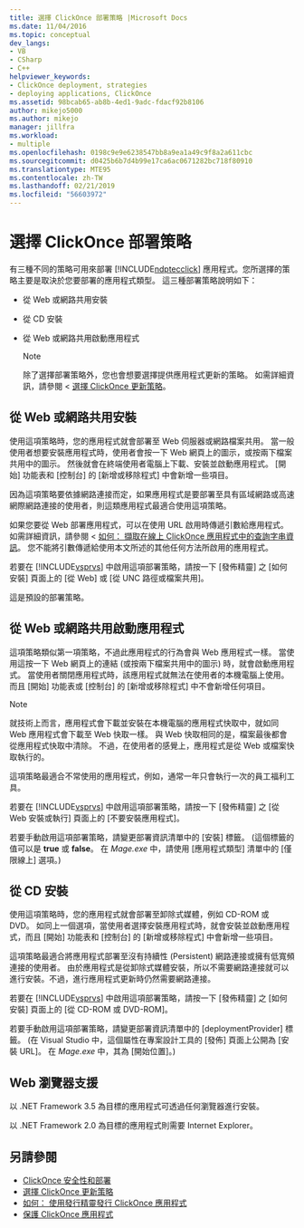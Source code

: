 ```yaml
---
title: 選擇 ClickOnce 部署策略 |Microsoft Docs
ms.date: 11/04/2016
ms.topic: conceptual
dev_langs:
- VB
- CSharp
- C++
helpviewer_keywords:
- ClickOnce deployment, strategies
- deploying applications, ClickOnce
ms.assetid: 98bcab65-ab8b-4ed1-9adc-fdacf92b8106
author: mikejo5000
ms.author: mikejo
manager: jillfra
ms.workload:
- multiple
ms.openlocfilehash: 0198c9e9e6238547bb8a9ea1a49c9f8a2a611cbc
ms.sourcegitcommit: d0425b6b7d4b99e17ca6ac0671282bc718f80910
ms.translationtype: MTE95
ms.contentlocale: zh-TW
ms.lasthandoff: 02/21/2019
ms.locfileid: "56603972"
---
```

# <a name="choose-a-clickonce-deployment-strategy"></a>選擇 ClickOnce 部署策略
有三種不同的策略可用來部署 [!INCLUDE[ndptecclick](../deployment/includes/ndptecclick_md.md)] 應用程式。您所選擇的策略主要是取決於您要部署的應用程式類型。 這三種部署策略說明如下：

-   從 Web 或網路共用安裝

-   從 CD 安裝

-   從 Web 或網路共用啟動應用程式

    > [!NOTE]
    >  除了選擇部署策略外，您也會想要選擇提供應用程式更新的策略。 如需詳細資訊，請參閱 <<c0> [ 選擇 ClickOnce 更新策略](../deployment/choosing-a-clickonce-update-strategy.md)。

## <a name="install-from-the-web-or-a-network-share"></a>從 Web 或網路共用安裝
 使用這項策略時，您的應用程式就會部署至 Web 伺服器或網路檔案共用。 當一般使用者想要安裝應用程式時，使用者會按一下 Web 網頁上的圖示，或按兩下檔案共用中的圖示。 然後就會在終端使用者電腦上下載、安裝並啟動應用程式。 [開始] 功能表和 [控制台] 的 [新增或移除程式] 中會新增一些項目。

 因為這項策略要依據網路連接而定，如果應用程式是要部署至具有區域網路或高速網際網路連接的使用者，則這類應用程式最適合使用這項策略。

 如果您要從 Web 部署應用程式，可以在使用 URL 啟用時傳遞引數給應用程式。 如需詳細資訊，請參閱 <<c0> [ 如何： 擷取在線上 ClickOnce 應用程式中的查詢字串資訊](../deployment/how-to-retrieve-query-string-information-in-an-online-clickonce-application.md)。 您不能將引數傳遞給使用本文所述的其他任何方法所啟用的應用程式。

 若要在 [!INCLUDE[vsprvs](../code-quality/includes/vsprvs_md.md)] 中啟用這項部署策略，請按一下 [發佈精靈] 之 [如何安裝] 頁面上的 [從 Web] 或 [從 UNC 路徑或檔案共用]。

 這是預設的部署策略。

## <a name="start-the-application-from-the-web-or-a-network-share"></a>從 Web 或網路共用啟動應用程式
 這項策略類似第一項策略，不過此應用程式的行為會與 Web 應用程式一樣。 當使用這按一下 Web 網頁上的連結 (或按兩下檔案共用中的圖示) 時，就會啟動應用程式。 當使用者關閉應用程式時，該應用程式就無法在使用者的本機電腦上使用。而且 [開始] 功能表或 [控制台] 的 [新增或移除程式] 中不會新增任何項目。

> [!NOTE]
>  就技術上而言，應用程式會下載並安裝在本機電腦的應用程式快取中，就如同 Web 應用程式會下載至 Web 快取一樣。 與 Web 快取相同的是，檔案最後都會從應用程式快取中清除。 不過，在使用者的感覺上，應用程式是從 Web 或檔案快取執行的。

 這項策略最適合不常使用的應用程式，例如，通常一年只會執行一次的員工福利工具。

 若要在 [!INCLUDE[vsprvs](../code-quality/includes/vsprvs_md.md)] 中啟用這項部署策略，請按一下 [發佈精靈] 之 [從 Web 安裝或執行] 頁面上的 [不要安裝應用程式]。

 若要手動啟用這項部署策略，請變更部署資訊清單中的 [安裝] 標籤。 (這個標籤的值可以是 **true** 或 **false**。 在 *Mage.exe* 中，請使用 [應用程式類型] 清單中的 [僅限線上] 選項。)

## <a name="install-from-a-cd"></a>從 CD 安裝
 使用這項策略時，您的應用程式就會部署至卸除式媒體，例如 CD-ROM 或 DVD。 如同上一個選項，當使用者選擇安裝應用程式時，就會安裝並啟動應用程式，而且 [開始] 功能表和 [控制台] 的 [新增或移除程式] 中會新增一些項目。

 這項策略最適合將應用程式部署至沒有持續性 (Persistent) 網路連接或擁有低寬頻連接的使用者。 由於應用程式是從卸除式媒體安裝，所以不需要網路連接就可以進行安裝。不過，進行應用程式更新時仍然需要網路連接。

 若要在 [!INCLUDE[vsprvs](../code-quality/includes/vsprvs_md.md)] 中啟用這項部署策略，請按一下 [發佈精靈] 之 [如何安裝] 頁面上的 [從 CD-ROM 或 DVD-ROM]。

 若要手動啟用這項部署策略，請變更部署資訊清單中的 [deploymentProvider] 標籤。 (在 Visual Studio 中，這個屬性在專案設計工具的 [發佈] 頁面上公開為 [安裝 URL]。 在 *Mage.exe* 中，其為 [開始位置]。)

## <a name="web-browser-support"></a>Web 瀏覽器支援
 以 .NET Framework 3.5 為目標的應用程式可透過任何瀏覽器進行安裝。

 以 .NET Framework 2.0 為目標的應用程式則需要 Internet Explorer。

## <a name="see-also"></a>另請參閱
- [ClickOnce 安全性和部署](../deployment/clickonce-security-and-deployment.md)
- [選擇 ClickOnce 更新策略](../deployment/choosing-a-clickonce-update-strategy.md)
- [如何： 使用發行精靈發行 ClickOnce 應用程式](../deployment/how-to-publish-a-clickonce-application-using-the-publish-wizard.md)
- [保護 ClickOnce 應用程式](../deployment/securing-clickonce-applications.md)